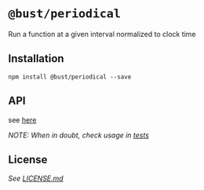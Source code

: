 # `@bust/periodical`

Run a function at a given interval normalized to clock time


## Installation

```shell
npm install @bust/periodical --save
```


## API
<!-- api-docs-start -->
see [here](https://github.com/busticated/jsville/tree/%40bust%2Fperiodical%400.0.0/packages/periodical/docs)
<!-- api-docs-end -->

_NOTE: When in doubt, check usage in [tests](./src/index.test.ts)_


## License

_See [LICENSE.md](./LICENSE.md)_

